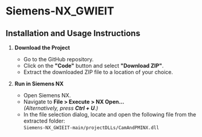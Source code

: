 # Siemens-NX_GWIEIT

## Installation and Usage Instructions

1. **Download the Project**  
   - Go to the GitHub repository.  
   - Click on the **"Code"** button and select **"Download ZIP"**.  
   - Extract the downloaded ZIP file to a location of your choice.

2. **Run in Siemens NX**  
   - Open Siemens NX.  
   - Navigate to **File > Execute > NX Open...**  
     *(Alternatively, press **Ctrl + U**.)*
   - In the file selection dialog, locate and open the following file from the extracted folder:  
     `Siemens-NX_GWIEIT-main/projectDLLs/CamAndPMINX.dll`  
